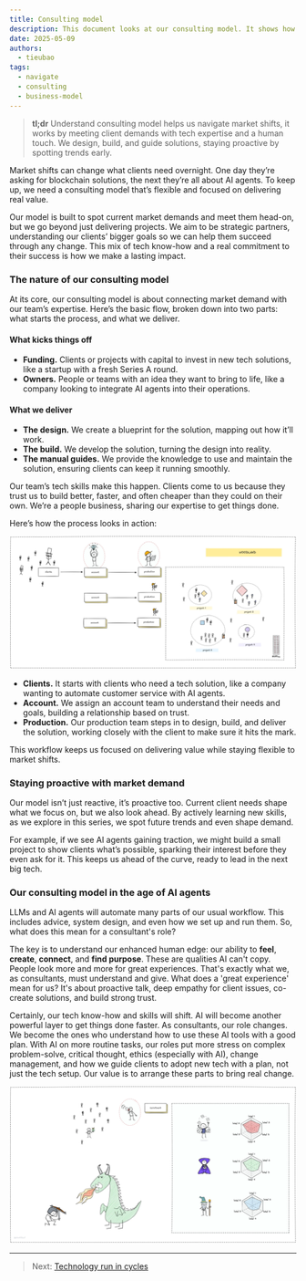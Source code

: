 ```yaml
---
title: Consulting model
description: This document looks at our consulting model. It shows how we act as strategic partners to meet market demands and give real value.
date: 2025-05-09
authors:
  - tieubao
tags:
  - navigate
  - consulting
  - business-model
---
```


> **tl;dr** Understand consulting model helps us navigate market shifts, it works by meeting client demands with tech expertise and a human touch. We design, build, and guide solutions, staying proactive by spotting trends early.

Market shifts can change what clients need overnight. One day they’re asking for blockchain solutions, the next they’re all about AI agents. To keep up, we need a consulting model that’s flexible and focused on delivering real value.

Our model is built to spot current market demands and meet them head-on, but we go beyond just delivering projects. We aim to be strategic partners, understanding our clients’ bigger goals so we can help them succeed through any change. This mix of tech know-how and a real commitment to their success is how we make a lasting impact.

### The nature of our consulting model

At its core, our consulting model is about connecting market demand with our team’s expertise. Here’s the basic flow, broken down into two parts: what starts the process, and what we deliver.

#### What kicks things off

- **Funding.** Clients or projects with capital to invest in new tech solutions, like a startup with a fresh Series A round.
- **Owners.** People or teams with an idea they want to bring to life, like a company looking to integrate AI agents into their operations.

#### What we deliver

- **The design.** We create a blueprint for the solution, mapping out how it’ll work.
- **The build.** We develop the solution, turning the design into reality.
- **The manual guides.** We provide the knowledge to use and maintain the solution, ensuring clients can keep it running smoothly.

Our team’s tech skills make this happen. Clients come to us because they trust us to build better, faster, and often cheaper than they could on their own. We’re a people business, sharing our expertise to get things done.

Here’s how the process looks in action:

![](assets/consulting.webp)

- **Clients.** It starts with clients who need a tech solution, like a company wanting to automate customer service with AI agents.
- **Account.** We assign an account team to understand their needs and goals, building a relationship based on trust.
- **Production.** Our production team steps in to design, build, and deliver the solution, working closely with the client to make sure it hits the mark.

This workflow keeps us focused on delivering value while staying flexible to market shifts.

### Staying proactive with market demand

Our model isn’t just reactive, it’s proactive too. Current client needs shape what we focus on, but we also look ahead. By actively learning new skills, as we explore in this series, we spot future trends and even shape demand.

For example, if we see AI agents gaining traction, we might build a small project to show clients what’s possible, sparking their interest before they even ask for it. This keeps us ahead of the curve, ready to lead in the next big tech.

### Our consulting model in the age of AI agents

LLMs and AI agents will automate many parts of our usual workflow. This includes advice, system design, and even how we set up and run them. So, what does this mean for a consultant's role?

The key is to understand our enhanced human edge: our ability to **feel**, **create**, **connect**, and **find purpose**. These are qualities AI can't copy. People look more and more for great experiences. That's exactly what we, as consultants, must understand and give. What does a 'great experience' mean for us? It's about proactive talk, deep empathy for client issues, co-create solutions, and build strong trust.

Certainly, our tech know-how and skills will shift. AI will become another powerful layer to get things done faster. As consultants, our role changes. We become the ones who understand how to use these AI tools with a good plan. With AI on more routine tasks, our roles put more stress on complex problem-solve, critical thought, ethics (especially with AI), change management, and how we guide clients to adopt new tech with a plan, not just the tech setup. Our value is to arrange these parts to bring real change.

![](assets/recruitment.webp)

---

> Next: [Technology run in cycles](cycle.md)
